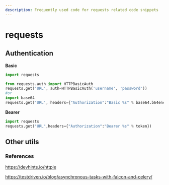 ```yaml
---
description: Frequently used code for requests related code snippets
---
```


# requests

## Authentication

**Basic**

```python
import requests

from requests.auth import HTTPBasicAuth
requests.get('URL', auth=HTTPBasicAuth('username', 'password'))
#or
import base64
requests.get('URL', headers={"Authorization":"Basic %s" % base64.b64encode("username:password".encode("ascii"))}) # when base 64 encoding is required
```

**Bearer**

```python
import requests
requests.get("URL",headers={"Authorization":"Bearer %s" % token})
```

## Other utils

### References

https://devhints.io/httpie

https://testdriven.io/blog/asynchronous-tasks-with-falcon-and-celery/